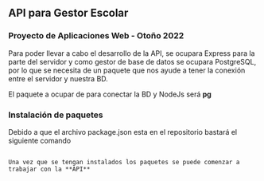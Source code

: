 ## API para Gestor Escolar
### Proyecto de Aplicaciones Web - Otoño 2022

Para poder llevar a cabo el desarrollo de la API, se ocupara
Express para la parte del servidor y como gestor de base de datos
se ocupara PostgreSQL, por lo que se necesita de un paquete que nos ayude
a tener la conexión entre el servidor y nuestra BD.

El paquete a ocupar de para conectar la BD y NodeJs será **pg** 

### Instalación de paquetes
Debido a que el archivo package.json esta en el repositorio bastará el siguiente comando

~~~npm install~~~

Una vez que se tengan instalados los paquetes se puede comenzar a trabajar con la **API**